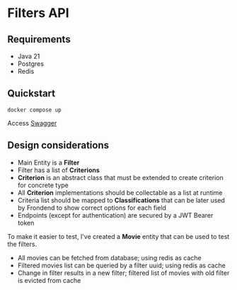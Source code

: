 # Filters API

## Requirements

- Java 21
- Postgres
- Redis

## Quickstart

`docker compose up`

Access [Swagger](http://localhost:8080/swagger-ui/index.html)

## Design considerations

- Main Entity is a **Filter**
- Filter has a list of **Criterions**
- **Criterion** is an abstract class that must be extended to create criterion for concrete type
- All **Criterion** implementations should be collectable as a list at runtime
- Criteria list should be mapped to **Classifications** that can be later used by Frondend to show correct options for each field
- Endpoints (except for authentication) are secured by a JWT Bearer token

To make it easier to test, I've created a **Movie** entity that can be used to test the filters.

- All movies can be fetched from database; using redis as cache
- Filtered movies list can be queried by a filter uuid; using redis as cache
- Change in filter results in a new filter; filtered list of movies with old filter is evicted from cache
